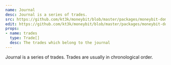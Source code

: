 ```yaml
---
name: Journal
desc: Journal is a series of trades.
src: https://github.com/kt3k/moneybit/blob/master/packages/moneybit-domain/journal.js
edit: https://github.com/kt3k/moneybit/blob/master/packages/moneybit-domain/journal.md
props:
- name: trades
  type: Trade[]
  desc: The trades which belong to the journal
---
```


Journal is a series of trades. Trades are usually in chronological order.
